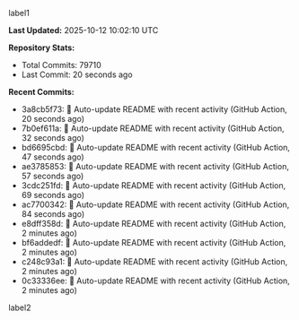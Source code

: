 
label1 
<!-- ACTIVITY_START -->
**Last Updated:** 2025-10-12 10:02:10 UTC

**Repository Stats:**
- Total Commits: 79710
- Last Commit: 20 seconds ago

**Recent Commits:**
- 3a8cb5f73: 🤖 Auto-update README with recent activity (GitHub Action, 20 seconds ago)
- 7b0ef611a: 🤖 Auto-update README with recent activity (GitHub Action, 32 seconds ago)
- bd6695cbd: 🤖 Auto-update README with recent activity (GitHub Action, 47 seconds ago)
- ae3785853: 🤖 Auto-update README with recent activity (GitHub Action, 57 seconds ago)
- 3cdc251fd: 🤖 Auto-update README with recent activity (GitHub Action, 69 seconds ago)
- ac7700342: 🤖 Auto-update README with recent activity (GitHub Action, 84 seconds ago)
- e8dff358d: 🤖 Auto-update README with recent activity (GitHub Action, 2 minutes ago)
- bf6addedf: 🤖 Auto-update README with recent activity (GitHub Action, 2 minutes ago)
- c248c93a1: 🤖 Auto-update README with recent activity (GitHub Action, 2 minutes ago)
- 0c33336ee: 🤖 Auto-update README with recent activity (GitHub Action, 2 minutes ago)
<!-- ACTIVITY_END -->

label2
